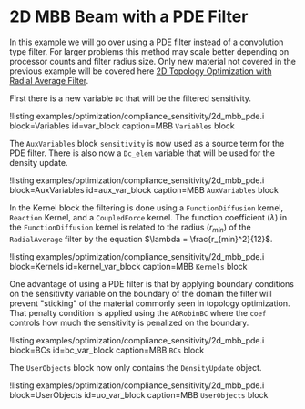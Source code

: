 # 2D MBB Beam with a PDE Filter

In this example we will go over using a PDE filter instead of a convolution type
filter. For larger problems this method may scale better depending on processor
counts and filter radius size. Only new material not covered in the previous
example will be covered here [2D Topology Optimization with Radial Average Filter](examples/optimization/2d_mbb.md).

First there is a new variable `Dc` that will be the filtered sensitivity.

!listing examples/optimization/compliance_sensitivity/2d_mbb_pde.i
         block=Variables id=var_block
         caption=MBB `Variables` block

The `AuxVariables` block `sensitivity` is now used as a source
term for the PDE filter. There is also now a `Dc_elem` variable that will be
used for the density update.

!listing examples/optimization/compliance_sensitivity/2d_mbb_pde.i
         block=AuxVariables id=aux_var_block
         caption=MBB `AuxVariables` block

In the Kernel block the filtering is done using a `FunctionDiffusion` kernel,
`Reaction` Kernel, and a `CoupledForce` kernel. The function coefficient ($\lambda$) in the
`FunctionDiffusion` kernel is related to the radius ($r_{min}$) of the
`RadialAverage` filter by the equation $\lambda = \frac{r_{min}^2}{12}$.

!listing examples/optimization/compliance_sensitivity/2d_mbb_pde.i
         block=Kernels id=kernel_var_block
         caption=MBB `Kernels` block

One advantage of using a PDE filter is that by applying boundary conditions
on the sensitivity variable on the boundary of the domain the filter will
prevent "sticking" of the material commonly seen in topology optimization. That
penalty condition is applied using the `ADRobinBC` where the `coef` controls how
much the sensitivity is penalized on the boundary.

!listing examples/optimization/compliance_sensitivity/2d_mbb_pde.i
         block=BCs id=bc_var_block
         caption=MBB `BCs` block

The `UserObjects` block now only contains the `DensityUpdate` object.

!listing examples/optimization/compliance_sensitivity/2d_mbb_pde.i
         block=UserObjects id=uo_var_block
         caption=MBB `UserObjects` block

